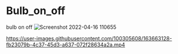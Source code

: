# Bulb_on_off
bulb on off 
![Screenshot 2022-04-16 110655](https://user-images.githubusercontent.com/100305608/163663122-db8bdc3e-26a2-40fa-a957-71f880596901.png)


https://user-images.githubusercontent.com/100305608/163663128-fb23079b-4c37-45d3-a637-072f28634a2a.mp4


